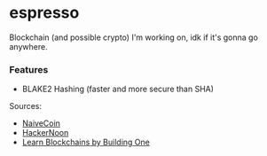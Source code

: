 # espresso
Blockchain (and possible crypto) I'm working on, idk if it's gonna go anywhere.

### Features
- BLAKE2 Hashing (faster and more secure than SHA)


Sources: 
- [NaiveCoin](https://lhartikk.github.io/)
- [HackerNoon](https://hackernoon.com/learn-blockchains-by-building-one-117428612f46)
- [Learn Blockchains by Building One](https://medium.com/@vanflymen/learn-blockchains-by-building-one-117428612f46)
